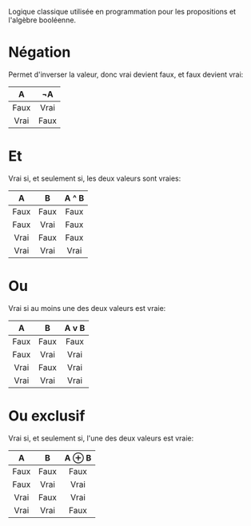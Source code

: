 Logique classique utilisée en programmation pour les propositions et l'algèbre booléenne.

# Négation

Permet d'inverser la valeur, donc vrai devient faux, et faux devient vrai:

| A | ¬A |
|:-:|:--:|
| Faux | Vrai  |
| Vrai | Faux  |

# Et

Vrai si, et seulement si, les deux valeurs sont vraies:

| A | B |A ^ B|
|:-:|:-:|:---:|
| Faux | Faux |  Faux  |
| Faux | Vrai |  Faux  |
| Vrai | Faux |  Faux  |
| Vrai | Vrai |  Vrai  |

# Ou

Vrai si au moins une des deux valeurs est vraie:

| A | B |A v B|
|:-:|:-:|:---:|
| Faux | Faux |  Faux  |
| Faux | Vrai |  Vrai  |
| Vrai | Faux |  Vrai  |
| Vrai | Vrai |  Vrai  |

# Ou exclusif

Vrai si, et seulement si, l'une des deux valeurs est vraie:

| A | B |A ⊕ B|
|:-:|:-:|:----:|
| Faux | Faux |  Faux   |
| Faux | Vrai |  Vrai   |
| Vrai | Faux |  Vrai   |
| Vrai | Vrai |  Faux   |
